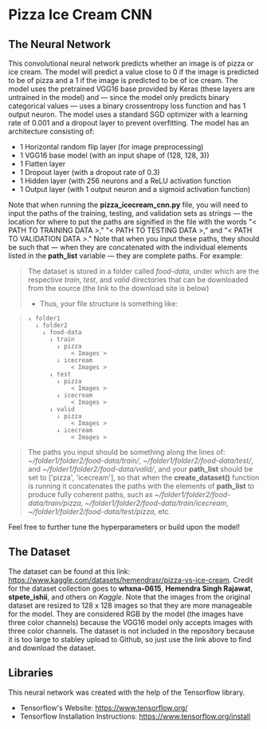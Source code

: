 # Pizza Ice Cream CNN

## The Neural Network

This convolutional neural network predicts whether an image is of pizza or ice cream. The model will predict a value close to 0 if the image is predicted to be of pizza and a 1 if the image is predicted to be of ice cream. The model uses the pretrained VGG16 base provided by Keras (these layers are untrained in the model) and — since the model only predicts binary categorical values — uses a binary crossentropy loss function and has 1 output neuron. The model uses a standard SGD optimizer with a learning rate of 0.001 and a dropout layer to prevent overfitting. The model has an architecture consisting of:
- 1 Horizontal random flip layer (for image preprocessing)
- 1 VGG16 base model (with an input shape of (128, 128, 3))
- 1 Flatten layer
- 1 Dropout layer (with a dropout rate of 0.3)
- 1 Hidden layer (with 256 neurons and a ReLU activation function
- 1 Output layer (with 1 output neuron and a sigmoid activation function)

Note that when running the **pizza_icecream_cnn.py** file, you will need to input the paths of the training, testing, and validation sets as strings — the location for where to put the paths are signified in the file with the words "< PATH TO TRAINING DATA >," "< PATH TO TESTING DATA >," and "< PATH TO VALIDATION DATA >." Note that when you input these paths, they should be such that — when they are concatenated with the individual elements listed in the **path_list** variable — they are complete paths. For example:
> The dataset is stored in a folder called *food-data*, under which are the respective *train*, *test*, and *valid* directories that can be downloaded from the source (the link to the download site is below)
> - Thus, your file structure is something like:

>     ↓ folder1
>       ↓ folder2
>         ↓ food-data
>           ↓ train
>             ↓ pizza
>                 < Images >
>             ↓ icecream
>                 < Images >
>           ↓ test
>             ↓ pizza
>                 < Images >
>             ↓ icecream
>                 < Images >
>           ↓ valid
>             ↓ pizza
>                 < Images >
>             ↓ icecream
>                 < Images >

> The paths you input should be something along the lines of: *~/folder1/folder2/food-data/train/*, *~/folder1/folder2/food-data/test/*, and *~/folder1/folder2/food-data/valid/*, and your **path_list** should be set to ['pizza', 'icecream'], so that when the **create_dataset()** function is running it concatenates the paths with the elements of **path_list** to produce fully coherent paths, such as *~/folder1/folder2/food-data/train/pizza*, *~/folder1/folder2/food-data/train/icecream*, *~/folder1/folder2/food-data/test/pizza*, etc.

Feel free to further tune the hyperparameters or build upon the model!

## The Dataset
The dataset can be found at this link: https://www.kaggle.com/datasets/hemendrasr/pizza-vs-ice-cream. Credit for the dataset collection goes to **whxna-0615**, **Hemendra Singh Rajawat**, **stpete_ishii**, and others on *Kaggle*. Note that the images from the original dataset are resized to 128 x 128 images so that they are more manageable for the model. They are considered RGB by the model (the images have three color channels) because the VGG16 model only accepts images with three color channels. The dataset is not included in the repository because it is too large to stabley upload to Github, so just use the link above to find and download the dataset.

## Libraries
This neural network was created with the help of the Tensorflow library.
- Tensorflow's Website: https://www.tensorflow.org/
- Tensorflow Installation Instructions: https://www.tensorflow.org/install
